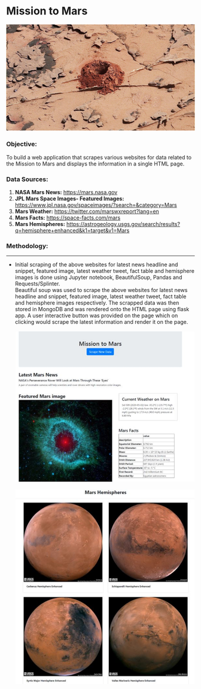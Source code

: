 # Mission to Mars

<img src="Mars_image.jpg">
<h3>Objective:</h3>

To build a web application that scrapes various websites for data related to the Mission to Mars and displays the information in a single HTML page.

<h3>Data Sources:</h3> 

1. <strong>NASA Mars News:</strong> https://mars.nasa.gov
2. <strong>JPL Mars Space Images- Featured Images:</strong> https://www.jpl.nasa.gov/spaceimages/?search=&category=Mars
3. <strong>Mars Weather:</strong> https://twitter.com/marswxreport?lang=en
4. <strong>Mars Facts:</strong> https://space-facts.com/mars 
5. <strong>Mars Hemispheres:</strong> https://astrogeology.usgs.gov/search/results?q=hemisphere+enhanced&k1=target&v1=Mars

<h3>Methodology:</h3>
<hr>
<ul>
  <li>Initial scraping of the above websites for latest news headline and snippet, featured image, latest weather tweet, fact table and hemisphere images is done using Jupyter notebook, BeautifulSoup, Pandas and Requests/Splinter.</li>
Beautiful soup was used to scrape the above websites for latest news headline and snippet, featured image, latest weather tweet, fact table and hemisphere images respectively.
The scrapped data was then stored in MongoDB and was rendered onto the HTML page using flask app. 
A user interactive button was provided on the page which on clicking would scrape the latest information and render it on the page.<br><br>
<img src="mars1.JPG"><br><br>
<img src="mars2.JPG">
